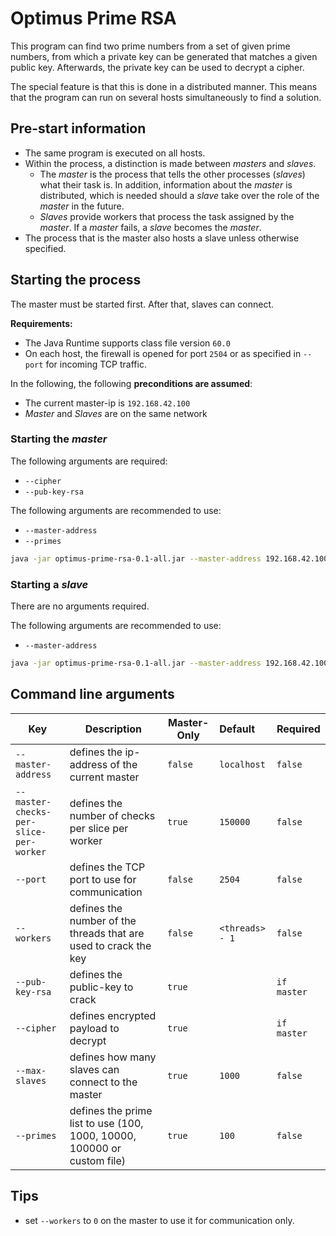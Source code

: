 # Optimus Prime RSA

This program can find two prime numbers from a set of given prime numbers, from which a private key can be generated
that matches a given public key. Afterwards, the private key can be used to decrypt a cipher.

The special feature is that this is done in a distributed manner. This means that the program can run on several hosts
simultaneously to find a solution.

## Pre-start information

- The same program is executed on all hosts.
- Within the process, a distinction is made between _masters_ and _slaves_.
    - The _master_ is the process that tells the other processes (_slaves_) what their task is. In addition, information
      about the _master_ is distributed, which is needed should a _slave_ take over the role of the _master_ in the
      future.
    - _Slaves_ provide workers that process the task assigned by the _master_. If a _master_ fails, a _slave_ becomes
      the _master_.
- The process that is the master also hosts a slave unless otherwise specified.

## Starting the process

The master must be started first. After that, slaves can connect.

**Requirements:**

* The Java Runtime supports class file version `60.0`
* On each host, the firewall is opened for port `2504` or as specified in `--port` for incoming TCP traffic.

In the following, the following **preconditions are assumed**:

* The current master-ip is `192.168.42.100`
* _Master_ and _Slaves_ are on the same network

### Starting the _master_

The following arguments are required:

- `--cipher`
- `--pub-key-rsa`

The following arguments are recommended to use:

- `--master-address`
- `--primes`

```bash
java -jar optimus-prime-rsa-0.1-all.jar --master-address 192.168.42.100 --pub-rsa-key <key> --cipher <cipher>
```

### Starting a _slave_

There are no arguments required.

The following arguments are recommended to use:

- `--master-address`

```bash
java -jar optimus-prime-rsa-0.1-all.jar --master-address 192.168.42.100
```

## Command line arguments

| Key                                    | Description                                                             | Master-Only | Default         | Required    |
| -------------------------------------- | ----------------------------------------------------------------------- | ----------- | :-------------- | ----------- |
| `--master-address`                     | defines the ip-address of the current master                            | `false`     | `localhost`     | `false`     |
| `--master-checks-per-slice-per-worker` | defines the number of checks per slice per worker                       | `true`      | `150000`        | `false`     |
| `--port`                               | defines the TCP port to use for communication                           | `false`     | `2504`          | `false`     |
| `--workers`                            | defines the number of the threads that are used to crack the key        | `false`     | `<threads> - 1` | `false`     |
| `--pub-key-rsa`                        | defines the public-key to crack                                         | `true`      |                 | `if master` |
| `--cipher`                             | defines encrypted payload to decrypt                                    | `true`      |                 | `if master` |
| `--max-slaves`                         | defines how many slaves can connect to the master                       | `true`      | `1000`          | `false`     |
| `--primes`                             | defines the prime list to use (100, 1000, 10000, 100000 or custom file) | `true`      | `100`           | `false`     |

## Tips

* set `--workers` to `0` on the master to use it for communication only.
